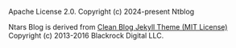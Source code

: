 Apache License 2.0.
Copyright (c) 2024-present Ntblog

Ntars Blog is derived from [Clean Blog Jekyll Theme (MIT License)](https://github.com/BlackrockDigital/startbootstrap-clean-blog-jekyll/)
Copyright (c) 2013-2016 Blackrock Digital LLC.
